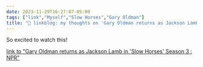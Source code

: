 ```yaml
---
date: 2023-11-29T16:27:07-05:00
tags: ["link","Myself","Slow Horses","Gary Oldman"]
title: "🔗 linkblog: my thoughts on 'Gary Oldman returns as Jackson Lamb in 'Slow Horses' Season 3 : NPR'"
---
```

So excited to watch this!

[link to "Gary Oldman returns as Jackson Lamb in 'Slow Horses' Season 3 : NPR"](https://www.npr.org/2023/11/29/1215684431/slow-horses-season-3-gary-oldman-mick-herron)